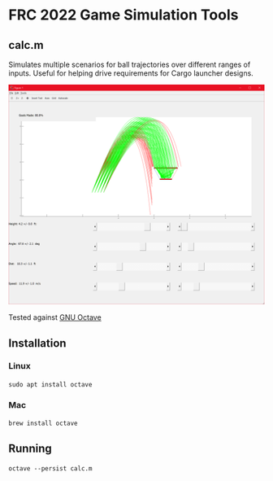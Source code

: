 # FRC 2022 Game Simulation Tools

## calc.m

Simulates multiple scenarios for ball trajectories over different ranges of inputs. Useful for helping drive requirements for Cargo launcher designs.

![screenshot](launcherSim.png)

Tested against [GNU Octave](https://www.gnu.org/software/octave/download)

## Installation

### Linux
``` sudo apt install octave ``` 

### Mac
``` brew install octave ``` 

## Running
``` octave --persist calc.m ``` 
